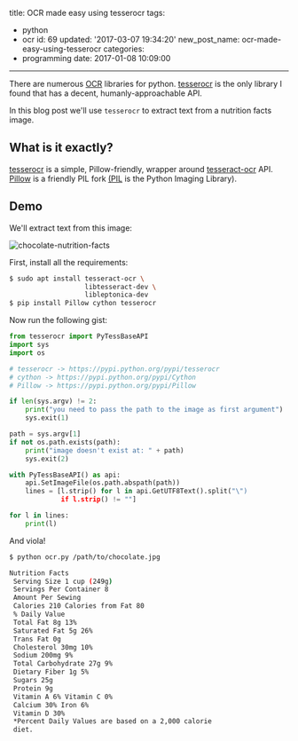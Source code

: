 title: OCR made easy using tesserocr
tags:
  - python
  - ocr
id: 69
updated: '2017-03-07 19:34:20'
new_post_name: ocr-made-easy-using-tesserocr
categories:
  - programming
date: 2017-01-08 10:09:00
---
There are numerous [OCR](https://en.wikipedia.org/wiki/Optical_character_recognition) libraries for python. [tesserocr](https://github.com/sirfz/tesserocr) is the only library I found that has a decent, humanly-approachable API.

In this blog post we'll use `tesserocr` to extract text from a nutrition facts image. 

<!-- more -->

## What is it exactly?

[tesserocr](https://github.com/sirfz/tesserocr) is a simple, Pillow-friendly, wrapper around [tesseract-ocr](https://github.com/tesseract-ocr/tesseract) API.  
[Pillow](http://python-pillow.github.io/) is a friendly PIL fork [(PIL](http://www.pythonware.com/products/pil/) is the Python Imaging Library).


## Demo

We'll extract text from this image:

![chocolate-nutrition-facts](/images/2017/02/chocolate-1.jpg)

First, install all the requirements:

```bash
$ sudo apt install tesseract-ocr \
                   libtesseract-dev \  
                   libleptonica-dev  
$ pip install Pillow cython tesserocr  
```

Now run the following gist:

```python
from tesserocr import PyTessBaseAPI
import sys
import os

# tesserocr -> https://pypi.python.org/pypi/tesserocr
# cython -> https://pypi.python.org/pypi/Cython
# Pillow -> https://pypi.python.org/pypi/Pillow

if len(sys.argv) != 2:
    print("you need to pass the path to the image as first argument")
    sys.exit(1)

path = sys.argv[1]
if not os.path.exists(path):
    print("image doesn't exist at: " + path)
    sys.exit(2)

with PyTessBaseAPI() as api:
    api.SetImageFile(os.path.abspath(path))
    lines = [l.strip() for l in api.GetUTF8Text().split("\")
             if l.strip() != ""]

for l in lines:
    print(l)
```

And viola!

```bash
$ python ocr.py /path/to/chocolate.jpg

Nutrition Facts  
 Serving Size 1 cup (249g)
 Servings Per Container 8
 Amount Per Sewing
 Calories 210 Calories from Fat 80
 % Daily Value
 Total Fat 8g 13%  
 Saturated Fat 5g 26%  
 Trans Fat 0g  
 Cholesterol 30mg 10%  
 Sodium 200mg 9%  
 Total Carbohydrate 27g 9%  
 Dietary Fiber 1g 5%  
 Sugars 25g  
 Protein 9g  
 Vitamin A 6% Vitamin C 0%  
 Calcium 30% Iron 6%  
 Vitamin D 30%  
 *Percent Daily Values are based on a 2,000 calorie  
 diet.  
```